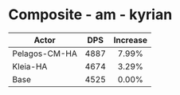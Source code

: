 # Composite - am - kyrian
| Actor | DPS | Increase |
|---|:---:|:---:|
|Pelagos-CM-HA|4887|7.99%|
|Kleia-HA|4674|3.29%|
|Base|4525|0.00%|
